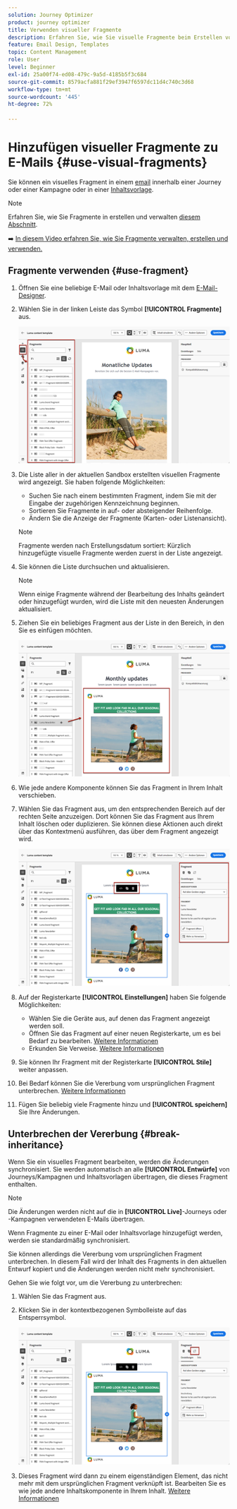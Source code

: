 ```yaml
---
solution: Journey Optimizer
product: journey optimizer
title: Verwenden visueller Fragmente
description: Erfahren Sie, wie Sie visuelle Fragmente beim Erstellen von E-Mails in Journey Optimizer-Kampagnen und -Journey verwenden
feature: Email Design, Templates
topic: Content Management
role: User
level: Beginner
exl-id: 25a00f74-ed08-479c-9a5d-4185b5f3c684
source-git-commit: 8579acfa881f29ef3947f6597dc11d4c740c3d68
workflow-type: tm+mt
source-wordcount: '445'
ht-degree: 72%

---
```


# Hinzufügen visueller Fragmente zu E-Mails {#use-visual-fragments}

Sie können ein visuelles Fragment in einem [email](get-started-email-design.md) innerhalb einer Journey oder einer Kampagne oder in einer [Inhaltsvorlage](../content-management/content-templates.md).

>[!NOTE]
>
>Erfahren Sie, wie Sie Fragmente in erstellen und verwalten [diesem Abschnitt](../content-management/fragments.md).

➡️ [In diesem Video erfahren Sie, wie Sie Fragmente verwalten, erstellen und verwenden.](../content-management/fragments.md#video-fragments)

## Fragmente verwenden {#use-fragment}

1. Öffnen Sie eine beliebige E-Mail oder Inhaltsvorlage mit dem [E-Mail-Designer](get-started-email-design.md).

1. Wählen Sie in der linken Leiste das Symbol **[!UICONTROL Fragmente]** aus.

   ![](assets/fragments-in-designer.png)

1. Die Liste aller in der aktuellen Sandbox erstellten visuellen Fragmente wird angezeigt. Sie haben folgende Möglichkeiten:

   * Suchen Sie nach einem bestimmten Fragment, indem Sie mit der Eingabe der zugehörigen Kennzeichnung beginnen.
   * Sortieren Sie Fragmente in auf- oder absteigender Reihenfolge.
   * Ändern Sie die Anzeige der Fragmente (Karten- oder Listenansicht).

   >[!NOTE]
   >
   >Fragmente werden nach Erstellungsdatum sortiert: Kürzlich hinzugefügte visuelle Fragmente werden zuerst in der Liste angezeigt.

1. Sie können die Liste durchsuchen und aktualisieren.

   >[!NOTE]
   >
   >Wenn einige Fragmente während der Bearbeitung des Inhalts geändert oder hinzugefügt wurden, wird die Liste mit den neuesten Änderungen aktualisiert.

1. Ziehen Sie ein beliebiges Fragment aus der Liste in den Bereich, in den Sie es einfügen möchten.

   ![](assets/fragment-insert.png)

1. Wie jede andere Komponente können Sie das Fragment in Ihrem Inhalt verschieben.

1. Wählen Sie das Fragment aus, um den entsprechenden Bereich auf der rechten Seite anzuzeigen. Dort können Sie das Fragment aus Ihrem Inhalt löschen oder duplizieren. Sie können diese Aktionen auch direkt über das Kontextmenü ausführen, das über dem Fragment angezeigt wird.

   ![](assets/fragment-right-pane.png)

1. Auf der Registerkarte **[!UICONTROL Einstellungen]** haben Sie folgende Möglichkeiten:

   * Wählen Sie die Geräte aus, auf denen das Fragment angezeigt werden soll.
   * Öffnen Sie das Fragment auf einer neuen Registerkarte, um es bei Bedarf zu bearbeiten. [Weitere Informationen](../content-management/fragments.md#edit-fragments)
   * Erkunden Sie Verweise. [Weitere Informationen](../content-management/fragments.md#explore-references)

1. Sie können Ihr Fragment mit der Registerkarte **[!UICONTROL Stile]** weiter anpassen.

1. Bei Bedarf können Sie die Vererbung vom ursprünglichen Fragment unterbrechen. [Weitere Informationen](#break-inheritance)

1. Fügen Sie beliebig viele Fragmente hinzu und **[!UICONTROL speichern]** Sie Ihre Änderungen.

## Unterbrechen der Vererbung {#break-inheritance}

Wenn Sie ein visuelles Fragment bearbeiten, werden die Änderungen synchronisiert. Sie werden automatisch an alle **[!UICONTROL Entwürfe]** von Journeys/Kampagnen und Inhaltsvorlagen übertragen, die dieses Fragment enthalten.

>[!NOTE]
>
>Die Änderungen werden nicht auf die in **[!UICONTROL Live]**-Journeys oder -Kampagnen verwendeten E-Mails übertragen.

Wenn Fragmente zu einer E-Mail oder Inhaltsvorlage hinzugefügt werden, werden sie standardmäßig synchronisiert.

Sie können allerdings die Vererbung vom ursprünglichen Fragment unterbrechen. In diesem Fall wird der Inhalt des Fragments in den aktuellen Entwurf kopiert und die Änderungen werden nicht mehr synchronisiert.

Gehen Sie wie folgt vor, um die Vererbung zu unterbrechen:

1. Wählen Sie das Fragment aus.

1. Klicken Sie in der kontextbezogenen Symbolleiste auf das Entsperrsymbol.

   ![](assets/fragment-break-inheritance.png)

1. Dieses Fragment wird dann zu einem eigenständigen Element, das nicht mehr mit dem ursprünglichen Fragment verknüpft ist. Bearbeiten Sie es wie jede andere Inhaltskomponente in Ihrem Inhalt. [Weitere Informationen](content-components.md)
